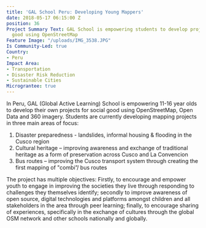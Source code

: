 ```yaml
---
title: 'GAL School Peru: Developing Young Mappers'
date: 2018-05-17 06:15:00 Z
position: 36
Project Summary Text: GAL School is empowering students to develop projects for social
  good using OpenStreetMap
Feature Image: "/uploads/IMG_3538.JPG"
Is Community-Led: true
Country:
- Peru
Impact Area:
- Transportation
- Disaster Risk Reduction
- Sustainable Cities
Micrograntee: true
---
```


In Peru, GAL (Global Active Learning) School is empowering 11-16 year olds to develop their own projects for social good using OpenStreetMap, Open Data and 360 imagery. Students are currently developing mapping projects in three main areas of focus:
1) Disaster preparedness - landslides, informal housing & flooding in the Cusco region
2) Cultural heritage – improving awareness and exchange of traditional heritage as a form of preservation across Cusco and La Convencion 
3) Bus routes – improving the Cusco transport system through creating the first mapping of "combi”/ bus routes

The project has multiple objectives: Firstly, to encourage and empower youth to engage in improving the societies they live through responding to challenges they themselves identify; secondly to improve awareness of open source, digital technologies and platforms amongst children and all stakeholders in the area through peer learning; finally, to encourage sharing of experiences, specifically in the exchange of cultures through the global OSM network and other schools nationally and globally. 